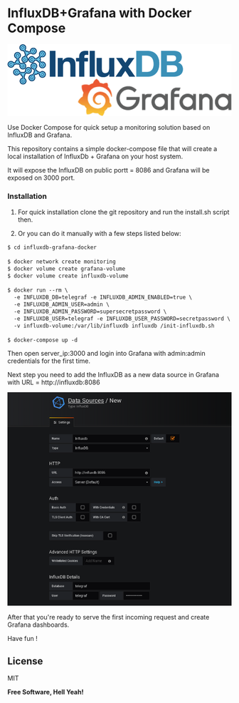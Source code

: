 # InfluxDB+Grafana with Docker Compose

![Alt text](https://github.com/ratibor78/influxdb-grafana-docker/blob/master/influxdb-grafana.png?raw=true "Grafana + InfluxDB")

Use Docker Compose for quick setup a monitoring solution based on InfluxDB and Grafana.

This repository contains a simple docker-compose file that will create a local installation
of InfluxDb + Grafana on your host system. 

It will expose the InfluxDB on public portt = 8086 and Grafana will be exposed on 3000 port.

### Installation

1. For quick installation clone the git repository and run the install.sh script then. 

2. Or you can do it manually with a few steps listed below:

```
$ cd influxdb-grafana-docker

$ docker network create monitoring
$ docker volume create grafana-volume
$ docker volume create influxdb-volume

$ docker run --rm \
  -e INFLUXDB_DB=telegraf -e INFLUXDB_ADMIN_ENABLED=true \
  -e INFLUXDB_ADMIN_USER=admin \
  -e INFLUXDB_ADMIN_PASSWORD=supersecretpassword \
  -e INFLUXDB_USER=telegraf -e INFLUXDB_USER_PASSWORD=secretpassword \
  -v influxdb-volume:/var/lib/influxdb influxdb /init-influxdb.sh

$ docker-compose up -d
```

Then open server_ip:3000 and login into Grafana with admin:admin credentials for the first time.

Next step you need to add the InfluxDB as a new data source in Grafana with URL = http://influxdb:8086

![Alt text](https://github.com/ratibor78/influxdb-grafana-docker/blob/master/data_source.png?raw=true "Add the new data source for Grafana")

After that you're ready to serve the first incoming request and create Grafana dashboards.


Have fun !

License
----

MIT

**Free Software, Hell Yeah!**
